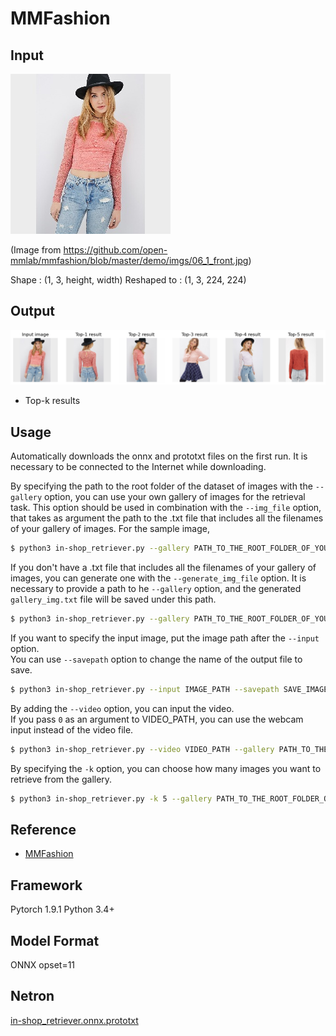# MMFashion

## Input

![Input](06_1_front.jpg)

(Image from https://github.com/open-mmlab/mmfashion/blob/master/demo/imgs/06_1_front.jpg)

Shape : (1, 3, height, width)
Reshaped to : (1, 3, 224, 224)  

## Output

![Output](output.png)

- Top-k results

## Usage
Automatically downloads the onnx and prototxt files on the first run.
It is necessary to be connected to the Internet while downloading.

By specifying the path to the root folder of the dataset of images with the `--gallery` option,
you can use your own gallery of images for the retrieval task. This option should be used in combination with the `--img_file` option, that takes as argument the path to the .txt file that includes all the filenames of your gallery of images.
For the sample image,
```bash
$ python3 in-shop_retriever.py --gallery PATH_TO_THE_ROOT_FOLDER_OF_YOUR_GALLERY --img_file IMAGES_FILENAME_OF_THE_GALLERY.txt
```

If you don't have a .txt file that includes all the filenames of your gallery of images, you can generate one with the `--generate_img_file` option. It is necessary to provide a path to he `--gallery` option, and the generated `gallery_img.txt` file will be saved under this path.
```bash
$ python3 in-shop_retriever.py --gallery PATH_TO_THE_ROOT_FOLDER_OF_YOUR_GALLERY --generate_img_file
```

If you want to specify the input image, put the image path after the `--input` option.  
You can use `--savepath` option to change the name of the output file to save.
```bash
$ python3 in-shop_retriever.py --input IMAGE_PATH --savepath SAVE_IMAGE_PATH --gallery PATH_TO_THE_ROOT_FOLDER_OF_YOUR_GALLERY
```

By adding the `--video` option, you can input the video.   
If you pass `0` as an argument to VIDEO_PATH, you can use the webcam input instead of the video file.
```bash
$ python3 in-shop_retriever.py --video VIDEO_PATH --gallery PATH_TO_THE_ROOT_FOLDER_OF_YOUR_GALLERY
```

By specifying the `-k` option, you can choose how many images you want to retrieve from the gallery.
```bash
$ python3 in-shop_retriever.py -k 5 --gallery PATH_TO_THE_ROOT_FOLDER_OF_YOUR_GALLERY
```

## Reference

- [MMFashion](https://github.com/open-mmlab/mmfashion)

## Framework

Pytorch 1.9.1
Python 3.4+

## Model Format

ONNX opset=11

## Netron

[in-shop_retriever.onnx.prototxt](https://storage.googleapis.com/ailia-models/mmfashion_retrieval/in-shop_retriever.onnx.prototxt)

